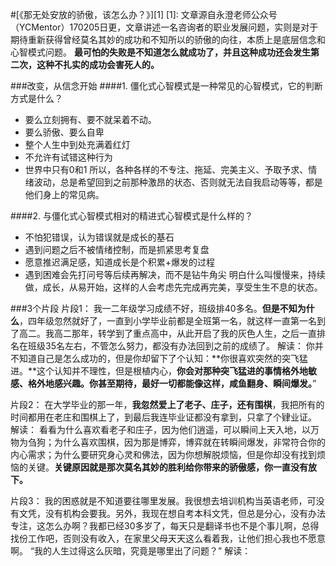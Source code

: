 
#[《那无处安放的骄傲，该怎么办？》][1]
[1]:
文章源自永澄老师公众号（YCMentor）170205日更，文章讲述一名咨询者的职业发展问题，实则是对于期待重新获得曾经莫名其妙的成功和不知所以的骄傲的向往，本质上是底层信念和心智模式问题。
**最可怕的失败是不知道怎么就成功了，并且这种成功还会发生第二次，这种不扎实的成功会害死人的。**

###改变，从信念开始
####1. 僵化式心智模式是一种常见的心智模式，它的判断方式是什么？
 - 要么立刻拥有、要不就呆着不动。
 - 要么骄傲、要么自卑
 - 整个人生中到处充满着红灯
 - 不允许有试错这种行为
 - 世界中只有0和1
所以，各种各样的不专注、拖延、完美主义、予取予求、情绪波动，总是希望回到之前那种激昂的状态、否则就无法自我启动等等，都是他们身上的常见病。

####2. 与僵化式心智模式相对的精进式心智模式是什么样的？
 - 不怕犯错误，认为错误就是成长的基石
 - 遇到问题之后不被情绪控制，而是抓紧思考复盘
 - 愿意推迟满足感，知道成长是个积累+爆发的过程
 - 遇到困难会先打问号等后续再解决，而不是钻牛角尖
明白什么叫慢慢来，持续做，成长，从易开始，这样的人会考虑先完成再完美，享受生生不息的状态。

###3个片段
片段1：
我一二年级学习成绩不好，班级排40多名。**但是不知为什么**，四年级忽然就好了，一直到小学毕业前都是全班第一名，就这样一直第一名到了高二。我高二那年，转学到了重点高中，从此开启了我的灰色人生，之后一直排名在班级35名左右，不管怎么努力，都没有办法回到之前的成绩了。
解读：
你并不知道自己是怎么成功的，但是你却留下了个认知：**你很喜欢突然的突飞猛进。**这个认知并不理性，但是根植内心，**你会对那种突飞猛进的事情格外地敏感、格外地感兴趣。你甚至期待，最好一切都能像这样，咸鱼翻身、瞬间爆发。**”

片段2：
在大学毕业的那一年，**我忽然爱上了老子、庄子，还有围棋**，我把所有的时间都用在老庄和围棋上了，到最后我连毕业证都没有拿到，只拿了个肄业证。
解读：
看看为什么喜欢看老子和庄子，因为他们逍遥，可以瞬间上天入地，以万物为刍狗；为什么喜欢围棋，因为那是博弈，博弈就在转瞬间爆发，非常符合你的内心需求；为什么要研究身心灵和佛法，因为你想解脱烦恼，但是你却没有找到烦恼的关键。**关键原因就是那次莫名其妙的胜利给你带来的骄傲感，你一直没有放下。**

片段3：
我的困惑就是不知道要往哪里发展。我很想去培训机构当英语老师，可没有文凭，没有机构会要我。另外，我现在想自考本科文凭，但总是分心，没有办法专注，这怎么办啊？我都已经30多岁了，每天只是翻译书也不是个事儿啊，总得找份工作吧，否则没有收入，在家里父母天天这么看着我，让他们担心我也不愿意啊。
“我的人生过得这么灰暗，究竟是哪里出了问题？”
解读：
